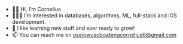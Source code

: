 - 👋🏽 Hi, I’m Cornelius
- 👨🏽‍💻 I’m interested in databases, algorithms, ML, full-stack and iOS development.
- 🌱 I like learning new stuff and ever ready to grow!
- 📫 You can reach me on oseiowusuboatengcornelius6@gmail.com

<!---
CorneliusOsei2/CorneliusOsei2 is a ✨ special ✨ repository because its `README.md` (this file) appears on your GitHub profile.
You can click the Preview link to take a look at your changes.
--->
